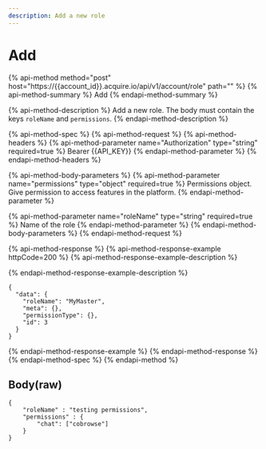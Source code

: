 ```yaml
---
description: Add a new role
---
```


# Add

{% api-method method="post" host="https://{{account\_id}}.acquire.io/api/v1/account/role" path="" %}
{% api-method-summary %}
Add
{% endapi-method-summary %}

{% api-method-description %}
Add a new role. The body must contain the keys `roleName` and `permissions`. 
{% endapi-method-description %}

{% api-method-spec %}
{% api-method-request %}
{% api-method-headers %}
{% api-method-parameter name="Authorization" type="string" required=true %}
Bearer {{API\_KEY}}
{% endapi-method-parameter %}
{% endapi-method-headers %}

{% api-method-body-parameters %}
{% api-method-parameter name="permissions" type="object" required=true %}
Permissions object. Give permission to access features in the platform. 
{% endapi-method-parameter %}

{% api-method-parameter name="roleName" type="string" required=true %}
Name of the role
{% endapi-method-parameter %}
{% endapi-method-body-parameters %}
{% endapi-method-request %}

{% api-method-response %}
{% api-method-response-example httpCode=200 %}
{% api-method-response-example-description %}

{% endapi-method-response-example-description %}

```
{
  "data": {
    "roleName": "MyMaster",
    "meta": {},
    "permissionType": {},
    "id": 3
  }
}
```
{% endapi-method-response-example %}
{% endapi-method-response %}
{% endapi-method-spec %}
{% endapi-method %}

## Body\(raw\)

```text
{
    "roleName" : "testing permissions",
    "permissions" : {
        "chat": ["cobrowse"]
    }
}
```

